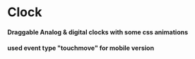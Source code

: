 # Clock
#### Draggable Analog & digital clocks with some css animations 
####  used event type "touchmove" for mobile version
